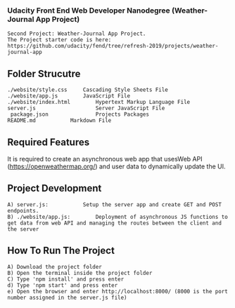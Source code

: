 ###  Udacity Front End Web Developer Nanodegree (Weather-Journal App Project)
	Second Project: Weather-Journal App Project.
 	The Project starter code is here: https://github.com/udacity/fend/tree/refresh-2019/projects/weather-journal-app

## Folder Strucutre
	./website/style.css		Cascading Style Sheets File
	./website/app.js		JavaScript File
	./website/index.html		Hypertext Markup Language File
  	server.js               	Server JavaScript File
 	 package.json           	Projects Packages
	README.md			Markdown File
	
## Required Features
It is required to create an asynchronous web app that usesWeb API (https://openweathermap.org/) and user data to dynamically update the UI.

## Project Development
	A) server.js: 			Setup the server app and create GET and POST endpoints.
	B) ./website/app.js: 		Deployment of asynchronous JS functions to get data from web API and managing the routes between the client and the server
  
  ## How To Run The Project
  	A) Download the project folder
  	B) Open the terminal inside the project folder
  	C) Type 'npm install' and press enter
  	d) Type 'npm start' and press enter
  	e) Open the browser and enter http://localhost:8000/ (8000 is the port number assigned in the server.js file)
